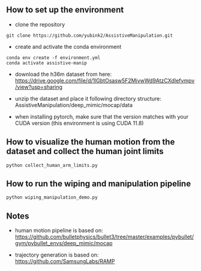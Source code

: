 ## How to set up the environment

* clone the repository
```
git clone https://github.com/yubink2/AssistiveManipulation.git
```

* create and activate the conda environment
```
conda env create -f environment.yml
conda activate assistive-manip
```

* download the h36m dataset from here: https://drive.google.com/file/d/1lGbtOsasw5F2MjvwWd9AtzCXdIefvmpv/view?usp=sharing

* unzip the dataset and place it following directory structure: AssistiveManipulation/deep_mimic/mocap/data

* when installing pytorch, make sure that the version matches with your CUDA version (this environment is using CUDA 11.8)

## How to visualize the human motion from the dataset and collect the human joint limits

```
python collect_human_arm_limits.py
```

## How to run the wiping and manipulation pipeline

```
python wiping_manipulation_demo.py
```

## Notes

* human motion pipeline is based on: https://github.com/bulletphysics/bullet3/tree/master/examples/pybullet/gym/pybullet_envs/deep_mimic/mocap

* trajectory generation is based on: https://github.com/SamsungLabs/RAMP